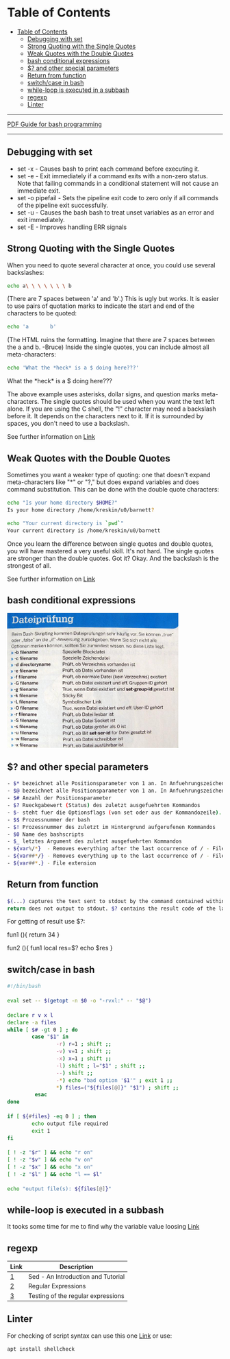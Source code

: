 # Table of Contents

- [Table of Contents](#table-of-contents)
  - [Debugging with set](#debugging-with-set)
  - [Strong Quoting with the Single Quotes](#strong-quoting-with-the-single-quotes)
  - [Weak Quotes with the Double Quotes](#weak-quotes-with-the-double-quotes)
  - [bash conditional expressions](#bash-conditional-expressions)
  - [$? and other special parameters](#-and-other-special-parameters)
  - [Return from function](#return-from-function)
  - [switch/case in bash](#switchcase-in-bash)
  - [while-loop is executed in a subbash](#while-loop-is-executed-in-a-subbash)
  - [regexp](#regexp)
  - [Linter](#linter)

---
[PDF Guide for bash programming](./Files/File%20Bash-Beginners-Guide.pdf)

---

## Debugging with set

- set -x - Causes bash to print each command before executing it.
- set -e - Exit immediately if a command exits with a non-zero status. Note that failing commands in a conditional statement will not cause an immediate exit.
- set -o pipefail - Sets the pipeline exit code to zero only if all commands of the pipeline exit successfully.
- set -u - Causes the bash bash to treat unset variables as an error and exit immediately.
- set -E - Improves handling ERR signals

## Strong Quoting with the Single Quotes

When you need to quote several character at once, you could use several backslashes:

```bash
echo a\ \ \ \ \ \ \ b
```

(There are 7 spaces between 'a' and 'b'.) This is ugly but works. It is easier to use pairs of quotation marks to indicate the start and end of the characters to be quoted:

```bash
echo 'a       b'
```

(The HTML ruins the formatting. Imagine that there are 7 spaces between the a and b. -Bruce) Inside the single quotes, you can include almost all meta-characters:

```bash
echo 'What the *heck* is a $ doing here???'
```

What the \*heck\* is a $ doing here???

The above example uses asterisks, dollar signs, and question marks meta-characters. The single quotes should be used when you want the text left alone. If you are using the C shell, the "!" character may need a backslash before it. It depends on the characters next to it. If it is surrounded by spaces, you don't need to use a backslash.

See further information on [Link](http://www.grymoire.com/Unix/Quote.html#toc-uh-1)

## Weak Quotes with the Double Quotes

Sometimes you want a weaker type of quoting: one that doesn't expand meta-characters like "*" or "?," but does expand variables and does command substitution. This can be done with the double quote characters:

```bash
echo "Is your home directory $HOME?"
Is your home directory /home/kreskin/u0/barnett?
```

```bash
echo "Your current directory is `pwd`"
Your current directory is /home/kreskin/u0/barnett
```

Once you learn the difference between single quotes and double quotes, you will have mastered a very useful skill. It's not hard. The single quotes are stronger than the double quotes. Got it? Okay. And the backslash is the strongest of all.

See further information on [Link](http://www.grymoire.com/Unix/Quote.html#toc-uh-2)

## bash conditional expressions

<img src="./Images/Shell_condit_expressions.jpg" alt="drawing" width="400"/>

## $? and other special parameters

```bash
- $* bezeichnet alle Positionsparameter von 1 an. In Anfuehrungszeichen gesetzt, steht ``$*'' fuer ein einziges Wort, bestehend aus dem Inhalt aller Positionsparameter, mit dem ersten ``internen Feldseperator'' (meistens Leerzeichen, Tab und Zeilenende) als Trennzeichen.
- $@ bezeichnet alle Positionsparameter von 1 an. In Anfuehrungszeichen gesetzt, wird es durch die Werte der einzelnen Positionsparameter (jeweils ein einzelnes Wort) ersetzt.
- $# Anzahl der Positionsparameter
- $? Rueckgabewert (Status) des zuletzt ausgefuehrten Kommandos
- $- steht fuer die Optionsflags (von set oder aus der Kommandozeile).
- $$ Prozessnummer der bash
- $! Prozessnummer des zuletzt im Hintergrund aufgerufenen Kommandos
- $0 Name des bashscripts
- $_ letztes Argument des zuletzt ausgefuehrten Kommandos
- ${var%/*}  - Removes everything after the last occurrence of / - File path
- ${var##*/} - Removes everything up to the last occurrence of / - File name
- ${var##*.} - File extension
```

## Return from function

```bash
$(...) captures the text sent to stdout by the command contained within. 
return does not output to stdout. $? contains the result code of the last command
```

For getting of result use $?:

fun1 (){
  return 34
}

fun2 (){
  fun1
  local res=$?
  echo $res
}

## switch/case in bash

```bash
#!/bin/bash

eval set -- $(getopt -n $0 -o "-rvxl:" -- "$@")

declare r v x l
declare -a files
while [ $# -gt 0 ] ; do
        case "$1" in
                -r) r=1 ; shift ;;
                -v) v=1 ; shift ;;
                -x) x=1 ; shift ;;
                -l) shift ; l="$1" ; shift ;;
                --) shift ;;
                -*) echo "bad option '$1'" ; exit 1 ;;
                *) files=("${files[@]}" "$1") ; shift ;;
         esac
done

if [ ${#files} -eq 0 ] ; then
        echo output file required
        exit 1
fi

[ ! -z "$r" ] && echo "r on"
[ ! -z "$v" ] && echo "v on"
[ ! -z "$x" ] && echo "x on"
[ ! -z "$l" ] && echo "l == $l"

echo "output file(s): ${files[@]}"
```

## while-loop is executed in a subbash

It tooks some time for me to find why the variable value loosing [Link](https://unix.stackexchange.com/questions/402750/modify-global-variable-in-while-loop)

## regexp

| Link                                           | Description                        |
| ---------------------------------------------- | ---------------------------------- |
| [1](http://www.grymoire.com/Unix/Sed.html)     | Sed - An Introduction and Tutorial |
| [2](http://www.grymoire.com/Unix/Regular.html) | Regular Expressions                |
| [3](http://regex101.com/)                      | Testing of the regular expressions |

## Linter

For checking of script syntax can use this one [Link](https://www.shellcheck.net/) or use:

```bash
apt install shellcheck
```

